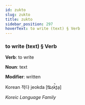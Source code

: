 ```yaml
---
id: zukto
slug: zukto
title: zukto
sidebar_position: 297
hoverText: to write (text) § Verb
---
```


### to write (text) § Verb

**Verb**: to write

**Noun**: text

**Modifier**: written

Korean 적다 jeokda [t͡ɕʌ̹k̚t͈a̠]

*Koreic Language Family*
